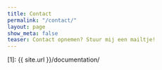 ```yaml
---
title: Contact
permalink: "/contact/"
layout: page
show_meta: false
teaser: Contact opnemen? Stuur mij een mailtje!
---
```


 [1]: {{ site.url }}/documentation/
